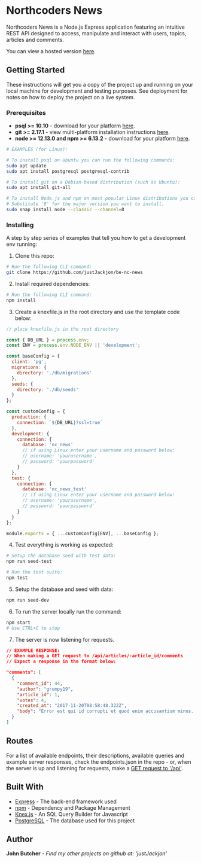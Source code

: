 # **Northcoders News**

Northcoders News is a Node.js Express application featuring an intuitive REST API designed to access, manipulate and interact with users, topics, articles and comments.

You can view a hosted version [here](https://justjackjon-nc-news-be.herokuapp.com/api).

## Getting Started

These instructions will get you a copy of the project up and running on your local machine for development and testing purposes. See deployment for notes on how to deploy the project on a live system.

### Prerequisites

- **psql >= 10.10** - download for your platform [here](https://www.postgresql.org/download/).
- **git >= 2.17.1** - view multi-platform installation instructions [here](https://git-scm.com/book/en/v2/Getting-Started-Installing-Git).
- **node >= 12.13.0 and npm >= 6.13.2** - download for your platform [here](https://nodejs.org/en/download/).

```bash
# EXAMPLES (for Linux):

# To install psql on Ubuntu you can run the following commands:
sudo apt update
sudo apt install postgresql postgresql-contrib

# To install git on a Debian-based distribution (such as Ubuntu):
sudo apt install git-all

# To install Node.js and npm on most popular Linux distributions you can use Snaps:
# Substitute '8' for the major version you want to install.
sudo snap install node --classic --channel=8
```

### Installing

A step by step series of examples that tell you how to get a development env running:

1. Clone this repo:

```bash
# Run the following CLI command:
git clone https://github.com/justJackjon/be-nc-news
```

2. Install required dependencies:

```bash
# Run the following CLI command:
npm install
```

3. Create a knexfile.js in the root directory and use the template code below:

```javascript
// place knexfile.js in the root directory

const { DB_URL } = process.env;
const ENV = process.env.NODE_ENV || 'development';

const baseConfig = {
  client: 'pg',
  migrations: {
    directory: './db/migrations'
  },
  seeds: {
    directory: './db/seeds'
  }
};

const customConfig = {
  production: {
    connection: `${DB_URL}?ssl=true`
  },
  development: {
    connection: {
      database: 'nc_news'
      // if using Linux enter your username and password below:
      // username: 'yourusername',
      // password: 'yourpassword'
    }
  },
  test: {
    connection: {
      database: 'nc_news_test'
      // if using Linux enter your username and password below:
      // username: 'yourusername',
      // password: 'yourpassword'
    }
  }
};

module.exports = { ...customConfig[ENV], ...baseConfig };
```

4. Test everything is working as expected:

```bash
# Setup the database seed with test data:
npm run seed-test

# Run the test suite:
npm test
```

5. Setup the database and seed with data:

```bash
npm run seed-dev
```

6. To run the server locally run the command:

```bash
npm start
# Use CTRL+C to stop
```

7. The server is now listening for requests.

```json
// EXAMPLE RESPONSE:
// When making a GET request to /api/articles/:article_id/comments
// Expect a response in the format below:

"comments": [
  {
    "comment_id": 44,
    "author": "grumpy19",
    "article_id": 1,
    "votes": 4,
    "created_at": "2017-11-20T08:58:48.322Z",
    "body": "Error est qui id corrupti et quod enim accusantium minus. Deleniti quae ea magni officiis et qui suscipit non."
  }
]
```

## Routes

For a list of available endpoints, their descriptions, available queries and example server responses, check the endpoints.json in the repo - or, when the server is up and listening for requests, make a [GET request to '/api'](https://justjackjon-nc-news-be.herokuapp.com/api).

## Built With

- [Express](https://expressjs.com/) - The back-end framework used
- [npm](https://www.npmjs.com/) - Dependency and Package Management
- [Knex.js](http://knexjs.org/) - An SQL Query Builder for Javascript
- [PostgreSQL](https://www.postgresql.org/) - The database used for this project

## Author

**John Butcher** - _Find my other projects on github at: 'justJackjon'_
